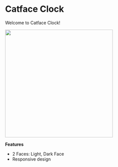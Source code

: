 # Catface Clock

Welcome to Catface Clock!

<img src='https://im.ezgif.com/tmp/ezgif-1-a7747da9652d.gif' width='350'>

**Features**
- 2 Faces: Light, Dark Face 
- Responsive design
